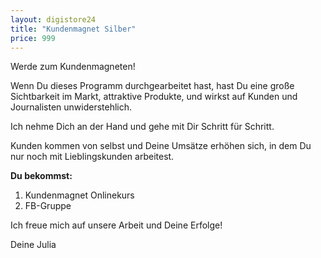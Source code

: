 ```yaml
---
layout: digistore24
title: "Kundenmagnet Silber"
price: 999
---
```

<p>Werde zum Kundenmagneten!</p>
<p>Wenn Du dieses Programm durchgearbeitet hast, hast Du eine gro&#xDF;e Sichtbarkeit im Markt, attraktive Produkte, und wirkst auf Kunden und Journalisten unwiderstehlich.</p>
<p>Ich nehme Dich an der Hand und gehe mit Dir Schritt f&#xFC;r Schritt.</p>
<p>Kunden kommen von selbst und&#xA0;Deine Ums&#xE4;tze erh&#xF6;hen sich, in dem Du nur noch mit Lieblingskunden arbeitest.</p>
<p><strong>Du bekommst:</strong></p>
<ol><li>Kundenmagnet Onlinekurs</li>
<li>FB-Gruppe</li>
</ol><p>Ich freue mich auf unsere Arbeit und Deine Erfolge!</p>
<p>Deine Julia</p>
